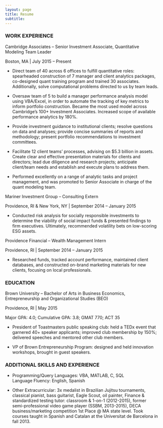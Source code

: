 ```yaml
---
layout: page
title: Resume
subtitle: 
---
```

### WORK EXPERIENCE

Cambridge Associates – Senior Investment Associate,
Quantitative Modeling Team Leader

Boston, MA | July 2015 – Present

- Direct team of 40 across 6 offices to fulfill quantitative roles: spearheaded construction of 7 manager and client analytics packages, co-designed quant training program and trained 30 associates. Additionally, solve computational problems directed to us by team leads.
 
- Oversaw team of 5 to build a manager performance analysis model using VBA/Excel, in order to automate the tracking of key metrics to inform portfolio construction. Became the most used model across Cambridge’s 100+ Investment Associates. Increased scope of available performance analytics by 180%.
 
- Provide investment
guidance to institutional clients; resolve questions on data and analyses;
provide concise summaries of reports and methodology; present portfolio
recommendations to investment committees.

- Facilitate 12
client teams’ processes, advising on $5.3 billion in assets. Create clear and
effective presentation materials for clients and directors; lead due diligence
and research projects; anticipate client/team needs and establish and execute
plans to address them.

- Performed
excellently on a range of analytic tasks and project management, and was
promoted to Senior Associate in charge of the quant modeling team.

Mariner Investment Group – Consulting Extern         

Providence, RI & New York, NY | September 2014 – January 2015

- Conducted risk
analysis for socially responsible investments to determine the viability of
social impact funds & presented findings to firm executives. Ultimately,
recommended volatility bets on low-scoring ESG assets.

Providence Financial – Wealth Management Intern 

Providence, RI | September 2014 – January 2015

- Researched funds,
tracked account performance, maintained client databases, and constructed
on-brand marketing materials for new clients, focusing on local professionals.

### EDUCATION

Brown University – Bachelor of Arts in Business Economics,
Entrepreneurship and Organizational Studies (BEO)

Providence, RI | May 2015

Major GPA: 4.0; Cumulative GPA: 3.8; GMAT 770; ACT 35

- President of
Toastmasters public speaking club: held a TEDx event that garnered 40+ speaker
applicants; improved club membership by 150%; delivered speeches and mentored
other club members.

- VP of Brown
Entrepreneurship Program: designed and held innovation workshops, brought in
guest speakers.

### ADDITIONAL SKILLS AND EXPERIENCE

- Programming/Query Languages: VBA, MATLAB, C, SQL                            Language Fluency:
English, Spanish

- Other Extracurricular: 3x medalist in Brazilian Jujitsu
tournaments, classical pianist, bass guitarist, Eagle Scout, oil painter, Finance
& standardized testing tutor: classroom & 1-on-1 (2012-2015), former
semi-professional video game player (SSBM, 2013-2015), DECA business/marketing
competition 1st Place @ MA state level. Took courses taught in Spanish and
Catalan at the Universitat de Barcelona in fall 2013.
